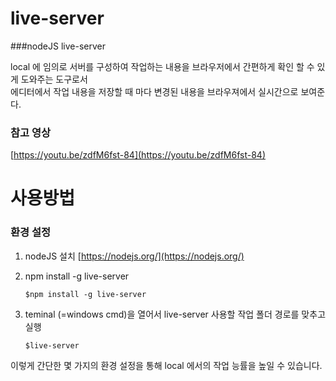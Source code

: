 # live-server
###nodeJS live-server

local 에 임의로 서버를 구성하여 작업하는 내용을 브라우저에서 간편하게 확인 할 수 있게 도와주는 도구로서<br>
에디터에서 작업 내용을 저장할 때 마다 변경된 내용을 브라우져에서 실시간으로 보여준다.

### 참고 영상
[https://youtu.be/zdfM6fst-84](https://youtu.be/zdfM6fst-84)


# 사용방법
### 환경 설정
01. nodeJS 설치
    [https://nodejs.org/](https://nodejs.org/)
    
02. npm install -g live-server
    ```
    $npm install -g live-server
    ```
   
03. teminal (=windows cmd)을 열어서 live-server 사용할 작업 폴더 경로를 맞추고 실행
    ```
    $live-server
    ```
    
이렇게 간단한 몇 가지의 환경 설정을 통해 local 에서의 작업 능률을 높일 수 있습니다.
